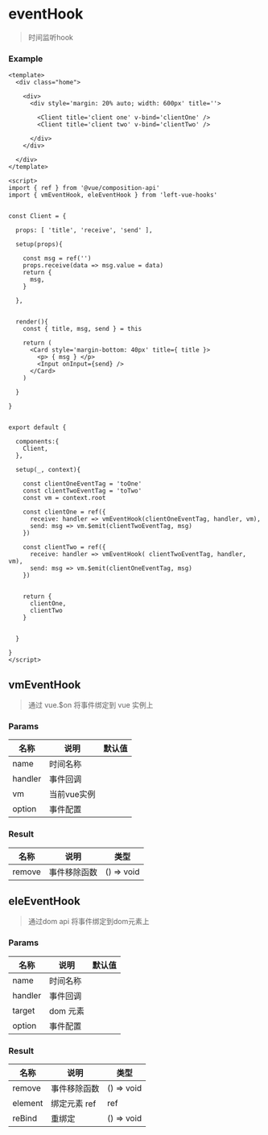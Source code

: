 # eventHook

> 时间监听hook



### Example

```vue
<template>
  <div class="home">

    <div>
      <div style='margin: 20% auto; width: 600px' title=''>

        <Client title='client one' v-bind='clientOne' />
        <Client title='client two' v-bind='clientTwo' />
      
      </div>
    </div>
    
  </div>
</template>

<script>
import { ref } from '@vue/composition-api'
import { vmEventHook, eleEventHook } from 'left-vue-hooks'


const Client = {
  
  props: [ 'title', 'receive', 'send' ],

  setup(props){

    const msg = ref('')
    props.receive(data => msg.value = data)
    return {
      msg,
    }

  },

 
  render(){
    const { title, msg, send } = this

    return (
      <Card style='margin-bottom: 40px' title={ title }>
        <p> { msg } </p>
        <Input onInput={send} />
      </Card>
    )
    
  }
  
}


export default { 

  components:{
    Client,
  },
  
  setup(_, context){

    const clientOneEventTag = 'toOne' 
    const clientTwoEventTag = 'toTwo'
    const vm = context.root

    const clientOne = ref({
      receive: handler => vmEventHook(clientOneEventTag, handler, vm),
      send: msg => vm.$emit(clientTwoEventTag, msg)
    })

    const clientTwo = ref({
      receive: handler => vmEventHook( clientTwoEventTag, handler, vm),
      send: msg => vm.$emit(clientOneEventTag, msg)
    })
    

    return {
      clientOne,
      clientTwo
    }
    

  }

}
</script>

```





## vmEventHook  

> 通过 vue.$on 将事件绑定到 vue 实例上



### Params

| 名称    | 说明        | 默认值 |
| ------- | ----------- | ------ |
| name    | 时间名称    |        |
| handler | 事件回调    |        |
| vm      | 当前vue实例 |        |
| option  | 事件配置    |        |



### Result

| 名称    | 说明         | 类型       |
| ------- | ------------ | ---------- |
| remove  | 事件移除函数 | () => void |





## eleEventHook

> 通过dom api 将事件绑定到dom元素上




### Params

| 名称    | 说明     | 默认值 |
| ------- | -------- | ------ |
| name    | 时间名称 |        |
| handler | 事件回调 |        |
| target  | dom 元素 |        |
| option  | 事件配置 |        |



### Result

| 名称    | 说明         | 类型       |
| ------- | ------------ | ---------- |
| remove  | 事件移除函数 | () => void |
| element | 绑定元素 ref | ref        |
| reBind  | 重绑定       | () => void |


